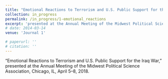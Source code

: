 ```yaml
---
title: "Emotional Reactions to Terrorism and U.S. Public Support for the Iraq War"
collection: in_progress
permalink: /in_progress/1-emotional_reactions
excerpt: 'presented at the Annual Meeting of the Midwest Political Science Association, Chicago, IL, April 5–8, 2018.'
# date: 2014-03-14
venue: 'Journal 1'

# paperurl: '' 
# citation: ''
---
```

“Emotional Reactions to Terrorism and U.S. Public Support for the Iraq War,” presented at the Annual Meeting of the Midwest Political Science Association, Chicago, IL, April 5–8, 2018.

<!-- [Read paper here](http://www.foreignaffairs.com/articles/141036/peter-liberman-and-julie-a-george/will-conquest-pdf) -->

<!-- Recommended citation: Your Name, You. (2009). "Paper Title Number 1." <i>Journal 1</i>. 1(1). -->
